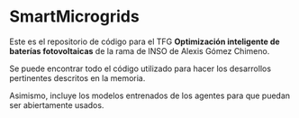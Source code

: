 # SmartMicrogrids
Este es el repositorio de código para el TFG **Optimización inteligente de baterías fotovoltaicas**  de la rama de INSO de Alexis Gómez Chimeno.

Se puede encontrar todo el código utilizado para hacer los desarrollos pertinentes descritos en la memoria.

Asimismo, incluye los modelos entrenados de los agentes para que puedan ser abiertamente usados.


